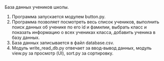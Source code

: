 База данных учеников школы.
1. Программа запускается модулем button.py.
2. Программа позволяет посмотреть весь список учеников, выполнить поиск данных об ученике по его id и фамилии, выбрать класс и показать информацию о всех учениках класса, добавить ученика в базу данных.
3. База данных записывается в файл database.csv.
4. Модуль write_read_db.py отвечает за ввод-вывод данных, модуль view.py за просмотр (UI), sort.py за сортировку. 
